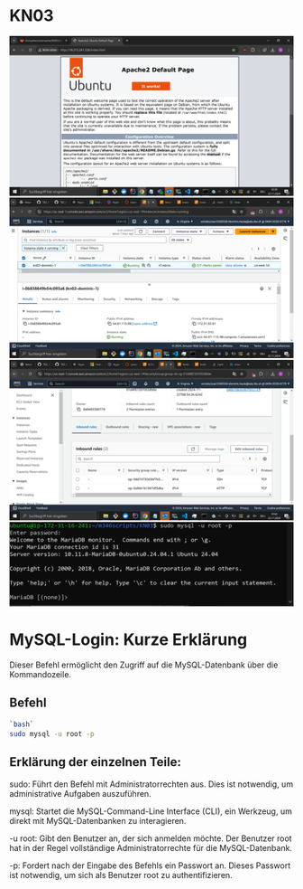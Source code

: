 # KN03

![](1.PNG)
![](2.PNG)
![](3.PNG)
![](4.PNG)

# MySQL-Login: Kurze Erklärung

Dieser Befehl ermöglicht den Zugriff auf die MySQL-Datenbank über die Kommandozeile. 

## Befehl

```bash
`bash`
sudo mysql -u root -p

```


## Erklärung der einzelnen Teile:

sudo: Führt den Befehl mit Administratorrechten aus. Dies ist notwendig, um administrative Aufgaben auszuführen.

mysql: Startet die MySQL-Command-Line Interface (CLI), ein Werkzeug, um direkt mit MySQL-Datenbanken zu interagieren.

-u root: Gibt den Benutzer an, der sich anmelden möchte. Der Benutzer root hat in der Regel vollständige Administratorrechte für die MySQL-Datenbank.

-p: Fordert nach der Eingabe des Befehls ein Passwort an. Dieses Passwort ist notwendig, um sich als Benutzer root zu authentifizieren.